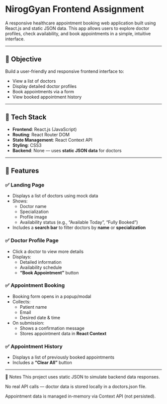 # NirogGyan Frontend Assignment

A responsive healthcare appointment booking web application built using React.js and static JSON data. This app allows users to explore doctor profiles, check availability, and book appointments in a simple, intuitive interface.

---

## 📌 Objective

Build a user-friendly and responsive frontend interface to:

- View a list of doctors
- Display detailed doctor profiles
- Book appointments via a form
- View booked appointment history

---

## 🚀 Tech Stack

- **Frontend**: React.js (JavaScript)
- **Routing**: React Router DOM
- **State Management**: React Context API
- **Styling**: CSS3
- **Backend**: None — uses **static JSON data** for doctors

---

## 🔧 Features

### ✅ Landing Page
- Displays a list of doctors using mock data
- Shows:
  - Doctor name
  - Specialization
  - Profile image
  - Availability status (e.g., “Available Today”, “Fully Booked”)
- Includes a **search bar** to filter doctors by **name** or **specialization**

### ✅ Doctor Profile Page
- Click a doctor to view more details
- Displays:
  - Detailed information
  - Availability schedule
  - **“Book Appointment”** button

### ✅ Appointment Booking
- Booking form opens in a popup/modal
- Collects:
  - Patient name
  - Email
  - Desired date & time
- On submission:
  - Shows a confirmation message
  - Stores appointment data in **React Context**

### ✅ Appointment History
- Displays a list of previously booked appointments
- Includes a **“Clear All”** button

---

📝 Notes
This project uses static JSON to simulate backend data responses.

No real API calls — doctor data is stored locally in a doctors.json file.

Appointment data is managed in-memory via Context API (not persisted).
